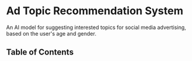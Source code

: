# Ad Topic Recommendation System
 An AI model for suggesting interested topics for social media advertising, based on the user's age and gender.

## Table of Contents
